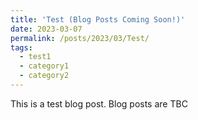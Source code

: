 ```yaml
---
title: 'Test (Blog Posts Coming Soon!)'
date: 2023-03-07
permalink: /posts/2023/03/Test/
tags:
  - test1
  - category1
  - category2
---
```


This is a test blog post. Blog posts are TBC